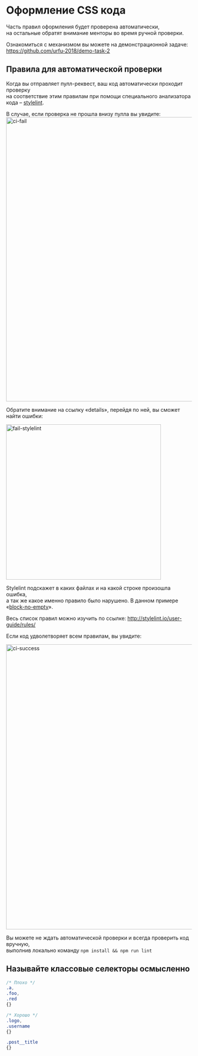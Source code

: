 # Оформление CSS кода

Часть правил оформления будет проверена автоматически,  
на остальные обратят внимание менторы во время ручной проверки.

Ознакомиться с механизмом вы можете на демонстрационной задаче:  
https://github.com/urfu-2018/demo-task-2

## Правила для автоматической проверки

Когда вы отправляет пулл-реквест, ваш код автоматически проходит проверку  
на соответствие этим правилам при помощи специального анализатора кода –  [stylelint](http://stylelint.io/).

В случае, если проверка не прошла внизу пулла вы увидите:
<img width="769" alt="ci-fail" src="https://cloud.githubusercontent.com/assets/4534405/19022765/ead12c6c-88f8-11e6-9500-3dc6e27b15d5.png">

Обратите внимание на ссылку «details», перейдя по ней, вы сможет найти ошибки:

<img width="420" alt="fail-stylelint" src="https://cloud.githubusercontent.com/assets/4534405/19082675/96d16a2e-8a78-11e6-8296-9056c689e047.png">

Stylelint подскажет в каких файлах и на какой строке произошла ошибка,  
а так же какое именно правило было нарушено. В данном примере «[block-no-empty](http://stylelint.io/user-guide/rules/block-no-empty/)».  

Весь список правил можно изучить по ссылке: http://stylelint.io/user-guide/rules/

Если код удволетворяет всем правилам, вы увидите:

<img width="771" alt="ci-success" src="https://cloud.githubusercontent.com/assets/4534405/19022864/d7fc0088-88fa-11e6-8142-38eded04077f.png">

Вы можете не ждать автоматической проверки и всегда проверить код вручную,  
выполнив локально команду `npm install && npm run lint`

## Называйте классовые селекторы осмысленно

```css
/* Плохо */
.a,
.foo,
.red
{}

/* Хорошо */
.logo,
.username
{}

.post__title
{}
```

